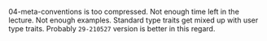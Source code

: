 04-meta-conventions is too compressed. Not enough time left in the lecture. Not enough examples.
Standard type traits get mixed up with user type traits. Probably `29-210527` version is better in this regard.

